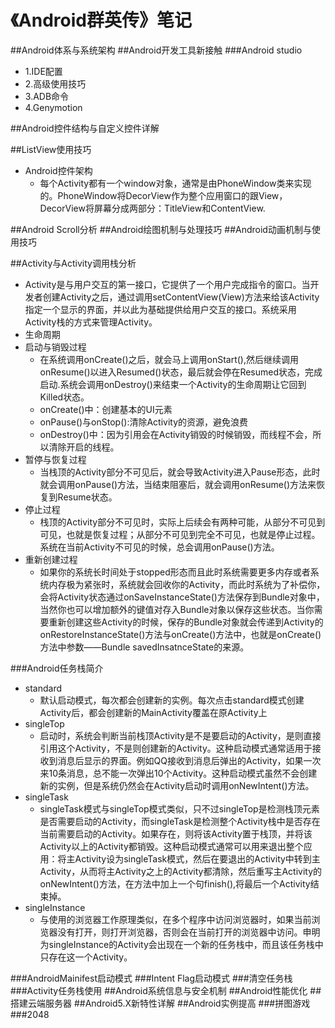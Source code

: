 # 《Android群英传》笔记
##Android体系与系统架构
##Android开发工具新接触
###Android studio
  - 1.IDE配置
  - 2.高级使用技巧
  - 3.ADB命令
  - 4.Genymotion
  
##Android控件结构与自定义控件详解

##ListView使用技巧
  - Android控件架构
    - 每个Activity都有一个window对象，通常是由PhoneWindow类来实现的。PhoneWindow将DecorView作为整个应用窗口的跟View，DecorView将屏幕分成两部分：TitleView和ContentView.

##Android Scroll分析
##Android绘图机制与处理技巧
##Android动画机制与使用技巧

##Activity与Activity调用栈分析

 - Activity是与用户交互的第一接口，它提供了一个用户完成指令的窗口。当开发者创建Activity之后，通过调用setContentView(View)方法来给该Activity指定一个显示的界面，并以此为基础提供给用户交互的接口。系统采用Activity栈的方式来管理Activity。
 - 生命周期
 - 启动与销毁过程
   - 在系统调用onCreate()之后，就会马上调用onStart(),然后继续调用onResume()以进入Resumed()状态，最后就会停在Resumed状态，完成启动.系统会调用onDestroy()来结束一个Activity的生命周期让它回到Killed状态。
   - onCreate()中：创建基本的UI元素
   - onPause()与onStop():清除Activity的资源，避免浪费
   - onDestroy()中：因为引用会在Activity销毁的时候销毁，而线程不会，所以清除开启的线程。
 - 暂停与恢复过程
   - 当栈顶的Activity部分不可见后，就会导致Activity进入Pause形态，此时就会调用onPause()方法，当结束阻塞后，就会调用onResume()方法来恢复到Resume状态。
 - 停止过程
   - 栈顶的Activity部分不可见时，实际上后续会有两种可能，从部分不可见到可见，也就是恢复过程；从部分不可见到完全不可见，也就是停止过程。系统在当前Activity不可见的时候，总会调用onPause()方法。
 - 重新创建过程
   - 如果你的系统长时间处于stopped形态而且此时系统需要更多内存或者系统内存极为紧张时，系统就会回收你的Activity，而此时系统为了补偿你，会将Activity状态通过onSaveInstanceState()方法保存到Bundle对象中，当然你也可以增加额外的键值对存入Bundle对象以保存这些状态。当你需要重新创建这些Activity的时候，保存的Bundle对象就会传递到Activity的onRestoreInstanceState()方法与onCreate()方法中，也就是onCreate()方法中参数——Bundle savedInsatnceState的来源。

###Android任务栈简介
- standard
  - 默认启动模式，每次都会创建新的实例。每次点击standard模式创建Activity后，都会创建新的MainActivity覆盖在原Activity上
- singleTop
  - 启动时，系统会判断当前栈顶Activity是不是要启动的Activity，是则直接引用这个Activity，不是则创建新的Activity。这种启动模式通常适用于接收到消息后显示的界面。例如QQ接收到消息后弹出的Activity，如果一次来10条消息，总不能一次弹出10个Activity。这种启动模式虽然不会创建新的实例，但是系统仍然会在Activity启动时调用onNewIntent()方法。
- singleTask
  - singleTask模式与singleTop模式类似，只不过singleTop是检测栈顶元素是否需要启动的Activity，而singleTask是检测整个Activity栈中是否存在当前需要启动的Activity。如果存在，则将该Activity置于栈顶，并将该Activity以上的Activity都销毁。这种启动模式通常可以用来退出整个应用：将主Activity设为singleTask模式，然后在要退出的Activity中转到主Activity，从而将主Activity之上的Activity都清除，然后重写主Activity的onNewIntent()方法，在方法中加上一个句finish(),将最后一个Activity结束掉。
- singleInstance
  - 与使用的浏览器工作原理类似，在多个程序中访问浏览器时，如果当前浏览器没有打开，则打开浏览器，否则会在当前打开的浏览器中访问。申明为singleInstance的Activity会出现在一个新的任务栈中，而且该任务栈中只存在这一个Activity。


###AndroidMainifest启动模式
###Intent Flag启动模式
###清空任务栈
###Activity任务栈使用
##Android系统信息与安全机制
##Android性能优化
##搭建云端服务器
##Android5.X新特性详解
##Android实例提高
###拼图游戏
###2048
